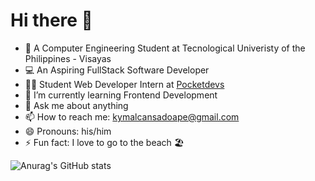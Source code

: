  <h1>Hi there 👋</h1>


<!-- **kymalcansadoape/kymalcansadoape** is a ✨ _special_ ✨ repository because its `README.md` (this file) appears on your GitHub profile.
 -->
- 🏫 A Computer Engineering Student at Tecnological Univeristy of the Philippines - Visayas
- 💻 An Aspiring FullStack Software Developer
- 🧑‍💻 Student Web Developer Intern at <a href="pocketdevs.ph">Pocketdevs</a>
- 👯 I’m currently learning Frontend Development
- 💬 Ask me about anything 
- 📫 How to reach me: kymalcansadoape@gmail.com
- 😄 Pronouns: his/him
- ⚡ Fun fact: I love to go to the beach 🏖 

![Anurag's GitHub stats](https://github-readme-stats.vercel.app/api?username=kymalcansadoape&show_icons=true&theme=radical)
